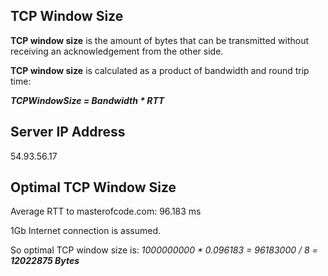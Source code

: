 TCP Window Size
---
**TCP window size** is the amount of bytes that can be transmitted without receiving an acknowledgement from the other side.

**TCP window size** is calculated as a product of bandwidth and round trip time: 

**_TCPWindowSize = Bandwidth * RTT_**

Server IP Address
---
54.93.56.17

Optimal TCP Window Size
---
Average RTT to masterofcode.com: 96.183 ms

1Gb Internet connection is assumed.

So optimal TCP window size is:
_1000000000 * 0.096183 = 96183000 / 8 = **12022875 Bytes**_
